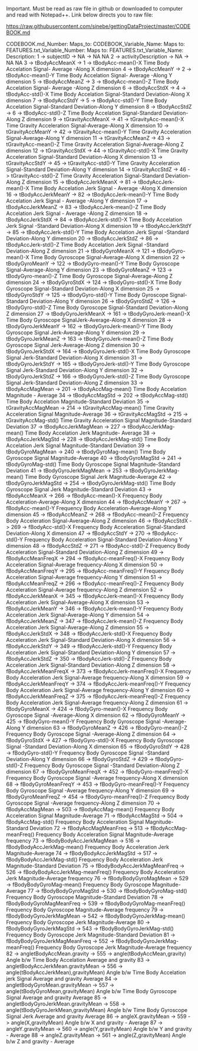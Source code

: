 Important. Must be read as raw file in github or downloaded to computer and read with Notepad++. Link below directs you to raw file:

https://raw.githubusercontent.com/sinebe/gettingDataProject/master/CODEBOOK.md
  
  
  
  CODEBOOK.md_Number:   Maps_to:        CODEBOOK_Variable_Name:        Maps to:   FEATURES.txt_Variable_Number:  Maps to:     FEATURES.txt_Variable_Name:                               Description:
           1               ->                  subjectID                  ->                   NA                   ->                    NA                                                 NA
           2               ->             activityDescription             ->                   NA                   ->                    NA                                                 NA
           3               ->                tBodyAccMeanX                ->                    1                   ->             tBodyAcc-mean()-X               Time Body Accelation Signal- Average -Along X dimension
           4               ->                tBodyAccMeanY                ->                    2                   ->             tBodyAcc-mean()-Y               Time Body Accelation Signal- Average -Along Y dimension
           5               ->                tBodyAccMeanZ                ->                    3                   ->             tBodyAcc-mean()-Z               Time Body Accelation Signal- Average -Along Z dimension
           6               ->                tBodyAccStdX                 ->                    4                   ->             tBodyAcc-std()-X           Time Body Accelation Signal-Standard Deviation-Along X dimension
           7               ->                tBodyAccStdY                 ->                    5                   ->             tBodyAcc-std()-Y           Time Body Accelation Signal-Standard Deviation-Along Y dimension
           8               ->                tBodyAccStdZ                 ->                    6                   ->             tBodyAcc-std()-Z           Time Body Accelation Signal-Standard Deviation-Along Z dimension
           9               ->              tGravityAccMeanX               ->                   41                   ->           tGravityAcc-mean()-X            Time Gravity Acceleration Signal-Average-Along X dimension
           10              ->              tGravityAccMeanY               ->                   42                   ->           tGravityAcc-mean()-Y            Time Gravity Acceleration Signal-Average-Along Y dimension
           11              ->              tGravityAccMeanZ               ->                   43                   ->           tGravityAcc-mean()-Z            Time Gravity Acceleration Signal-Average-Along Z dimension
           12              ->               tGravityAccStdX               ->                   44                   ->            tGravityAcc-std()-X         Time Gravity Acceleration Signal-Standard Deviation-Along X dimension
           13              ->               tGravityAccStdY               ->                   45                   ->            tGravityAcc-std()-Y         Time Gravity Acceleration Signal-Standard Deviation-Along Y dimension
           14              ->               tGravityAccStdZ               ->                   46                   ->            tGravityAcc-std()-Z         Time Gravity Acceleration Signal-Standard Deviation-Along Z dimension
           15              ->              tBodyAccJerkMeanX              ->                   81                   ->           tBodyAccJerk-mean()-X          Time Body Accelation Jerk Signal - Average -Along X dimension
           16              ->              tBodyAccJerkMeanY              ->                   82                   ->           tBodyAccJerk-mean()-Y          Time Body Accelation Jerk Signal - Average -Along Y dimension
           17              ->              tBodyAccJerkMeanZ              ->                   83                   ->           tBodyAccJerk-mean()-Z          Time Body Accelation Jerk Signal - Average -Along Z dimension
           18              ->              tBodyAccJerkStdX               ->                   84                   ->           tBodyAccJerk-std()-X         Time Body Accelation Jerk Signal -Standard Deviation-Along X dimension
           19              ->              tBodyAccJerkStdY               ->                   85                   ->           tBodyAccJerk-std()-Y         Time Body Accelation Jerk Signal -Standard Deviation-Along Y dimension
           20              ->              tBodyAccJerkStdZ               ->                   86                   ->           tBodyAccJerk-std()-Z         Time Body Accelation Jerk Signal -Standard Deviation-Along Z dimension
           21              ->               tBodyGyroMeanX                ->                   121                  ->            tBodyGyro-mean()-X                Time Body Gyroscope Signal-Average-Along X dimension
           22              ->               tBodyGyroMeanY                ->                   122                  ->            tBodyGyro-mean()-Y                Time Body Gyroscope Signal-Average-Along Y dimension
           23              ->               tBodyGyroMeanZ                ->                   123                  ->            tBodyGyro-mean()-Z                Time Body Gyroscope Signal-Average-Along Z dimension
           24              ->                tBodyGyroStdX                ->                   124                  ->             tBodyGyro-std()-X           Time Body Gyroscope Signal-Standard Deviation-Along X dimension
           25              ->                tBodyGyroStdY                ->                   125                  ->             tBodyGyro-std()-Y           Time Body Gyroscope Signal-Standard Deviation-Along Y dimension
           26              ->                tBodyGyroStdZ                ->                   126                  ->             tBodyGyro-std()-Z           Time Body Gyroscope Signal-Standard Deviation-Along Z dimension
           27              ->             tBodyGyroJerkMeanX              ->                   161                  ->          tBodyGyroJerk-mean()-X            Time Body Gyroscope SignalJerk-Average-Along X dimension
           28              ->             tBodyGyroJerkMeanY              ->                   162                  ->          tBodyGyroJerk-mean()-Y            Time Body Gyroscope Signal Jerk-Average-Along Y dimension
           29              ->             tBodyGyroJerkMeanZ              ->                   163                  ->          tBodyGyroJerk-mean()-Z            Time Body Gyroscope Signal Jerk-Average-Along Z dimension
           30              ->              tBodyGyroJerkStdX              ->                   164                  ->           tBodyGyroJerk-std()-X        Time Body Gyroscope Signal Jerk-Standard Deviation-Along X dimension
           31              ->              tBodyGyroJerkStdY              ->                   165                  ->           tBodyGyroJerk-std()-Y        Time Body Gyroscope Signal Jerk-Standard Deviation-Along Y dimension
           32              ->              tBodyGyroJerkStdZ              ->                   166                  ->           tBodyGyroJerk-std()-Z        Time Body Gyroscope Signal Jerk-Standard Deviation-Along Z dimension
           33              ->               tBodyAccMagMean               ->                   201                  ->            tBodyAccMag-mean()                      Time Body Accelation Magnitude - Average
           34              ->               tBodyAccMagStd                ->                   202                  ->             tBodyAccMag-std()                  Time Body Accelation Magnitude-Standard Deviation
           35              ->             tGravityAccMagMean              ->                   214                  ->           tGravityAccMag-mean()               Time Gravity Acceleration Signal Magnitude-Average
           36              ->              tGravityAccMagStd              ->                   215                  ->           tGravityAccMag-std()           Time Gravity Acceleration Signal Magnitude-Standard Deviation
           37              ->             tBodyAccJerkMagMean             ->                   227                  ->          tBodyAccJerkMag-mean()                 Time Body Accelation  Jerk  Magnitude- Average
           38              ->             tBodyAccJerkMagStd              ->                   228                  ->           tBodyAccJerkMag-std()          Time Body Accelation Jerk Signal Magnitude-Standard Deviation
           39              ->              tBodyGyroMagMean               ->                   240                  ->            tBodyGyroMag-mean()                   Time Body Gyroscope Signal  Magnitude-Average
           40              ->               tBodyGyroMagStd               ->                   241                  ->            tBodyGyroMag-std()              Time Body Gyroscope Signal  Magnitude-Standard Deviation
           41              ->            tBodyGyroJerkMagMean             ->                   253                  ->          tBodyGyroJerkMag-mean()               Time Body Gyroscope Signal Jerk Magnitude-Average
           42              ->             tBodyGyroJerkMagStd             ->                   254                  ->          tBodyGyroJerkMag-std()          Time Body Gyroscope Signal Jerk Magnitude-Standard Deviation
           43              ->                fBodyAccMeanX                ->                   266                  ->             fBodyAcc-mean()-X                Frequency Body Acceleration-Average-Along X dimension
           44              ->                fBodyAccMeanY                ->                   267                  ->             fBodyAcc-mean()-Y                Frequency Body Acceleration-Average-Along Y dimension
           45              ->                fBodyAccMeanZ                ->                   268                  ->             fBodyAcc-mean()-Z            Frequency Body Acceleration Signal-Average-Along Z dimension
           46              ->                fBodyAccStdX                 ->                   269                  ->             fBodyAcc-std()-X           Frequency Body Acceleration Signal-Standard Deviation-Along X dimension
           47              ->                fBodyAccStdY                 ->                   270                  ->             fBodyAcc-std()-Y           Frequency Body Acceleration Signal-Standard Deviation-Along Y dimension
           48              ->                fBodyAccStdZ                 ->                   271                  ->             fBodyAcc-std()-Z           Frequency Body Acceleration Signal-Standard Deviation-Along Z dimension
           49              ->              fBodyAccMeanFreqX              ->                   294                  ->           fBodyAcc-meanFreq()-X        Frequency Body Acceleration Signal-Average frequency-Along X dimension
           50              ->              fBodyAccMeanFreqY              ->                   295                  ->           fBodyAcc-meanFreq()-Y        Frequency Body Acceleration Signal-Average frequency-Along Y dimension
           51              ->              fBodyAccMeanFreqZ              ->                   296                  ->           fBodyAcc-meanFreq()-Z        Frequency Body Acceleration Signal-Average frequency-Along Z dimension
           52              ->              fBodyAccJerkMeanX              ->                   345                  ->           fBodyAccJerk-mean()-X        Frequency Body Acceleration Jerk Signal-Average-Along X dimension
           53              ->              fBodyAccJerkMeanY              ->                   346                  ->           fBodyAccJerk-mean()-Y        Frequency Body Acceleration Jerk Signal-Average-Along Y dimension
           54              ->              fBodyAccJerkMeanZ              ->                   347                  ->           fBodyAccJerk-mean()-Z        Frequency Body Acceleration Jerk Signal-Average-Along Z dimension
           55              ->              fBodyAccJerkStdX               ->                   348                  ->           fBodyAccJerk-std()-X         Frequency Body Acceleration Jerk Signal-Standard Deviation-Along X dimension
           56              ->              fBodyAccJerkStdY               ->                   349                  ->           fBodyAccJerk-std()-Y         Frequency Body Acceleration Jerk Signal-Standard Deviation-Along Y dimension
           57              ->              fBodyAccJerkStdZ               ->                   350                  ->           fBodyAccJerk-std()-Z         Frequency Body Acceleration Jerk Signal-Standard Deviation-Along Z dimension
           58              ->            fBodyAccJerkMeanFreqX            ->                   373                  ->         fBodyAccJerk-meanFreq()-X      Frequency Body Acceleration Jerk Signal-Average frequency-Along X dimension
           59              ->            fBodyAccJerkMeanFreqY            ->                   374                  ->         fBodyAccJerk-meanFreq()-Y      Frequency Body Acceleration Jerk Signal-Average frequency-Along Y dimension
           60              ->            fBodyAccJerkMeanFreqZ            ->                   375                  ->         fBodyAccJerk-meanFreq()-Z      Frequency Body Acceleration Jerk Signal-Average frequency-Along Z dimension
           61              ->               fBodyGyroMeanX                ->                   424                  ->            fBodyGyro-mean()-X             Frequency Body Gyroscope Signal -Average-Along X dimension
           62              ->               fBodyGyroMeanY                ->                   425                  ->            fBodyGyro-mean()-Y             Frequency Body Gyroscope Signal -Average-Along Y dimension
           63              ->               fBodyGyroMeanZ                ->                   426                  ->            fBodyGyro-mean()-Z             Frequency Body Gyroscope Signal -Average-Along Z dimension
           64              ->                fBodyGyroStdX                ->                   427                  ->             fBodyGyro-std()-X          Frequency Body Gyroscope Signal -Standard Deviation-Along X dimension
           65              ->                fBodyGyroStdY                ->                   428                  ->             fBodyGyro-std()-Y          Frequency Body Gyroscope Signal -Standard Deviation-Along Y dimension
           66              ->                fBodyGyroStdZ                ->                   429                  ->             fBodyGyro-std()-Z          Frequency Body Gyroscope Signal -Standard Deviation-Along Z dimension
           67              ->             fBodyGyroMeanFreqX              ->                   452                  ->          fBodyGyro-meanFreq()-X        Frequency Body Gyroscope Signal -Average frequency-Along X dimension
           68              ->             fBodyGyroMeanFreqY              ->                   453                  ->          fBodyGyro-meanFreq()-Y        Frequency Body Gyroscope Signal -Average frequency-Along Y dimension
           69              ->             fBodyGyroMeanFreqZ              ->                   454                  ->          fBodyGyro-meanFreq()-Z        Frequency Body Gyroscope Signal -Average frequency-Along Z dimension
           70              ->               fBodyAccMagMean               ->                   503                  ->            fBodyAccMag-mean()                Frequency Body Acceleration Signal Magnitude-Average
           71              ->               fBodyAccMagStd                ->                   504                  ->             fBodyAccMag-std()           Frequency Body Acceleration Signal Magnitude-Standard Deviation
           72              ->             fBodyAccMagMeanFreq             ->                   513                  ->          fBodyAccMag-meanFreq()         Frequency Body Acceleration Signal Magnitude-Average frequency
           73              ->           fBodyBodyAccJerkMagMean           ->                   516                  ->        fBodyBodyAccJerkMag-mean()             Frequency Body Acceleration Jerk Magnitude-Average
           74              ->           fBodyBodyAccJerkMagStd            ->                   517                  ->         fBodyBodyAccJerkMag-std()        Frequency Body Acceleration Jerk Magnitude-Standard Deviation
           75              ->         fBodyBodyAccJerkMagMeanFreq         ->                   526                  ->      fBodyBodyAccJerkMag-meanFreq()      Frequency Body Acceleration Jerk Magnitude-Average frequency
           76              ->            fBodyBodyGyroMagMean             ->                   529                  ->          fBodyBodyGyroMag-mean()                  Frequency Body Gyroscope  Magnitude-Average
           77              ->             fBodyBodyGyroMagStd             ->                   530                  ->          fBodyBodyGyroMag-std()             Frequency Body Gyroscope  Magnitude-Standard Deviation
           78              ->          fBodyBodyGyroMagMeanFreq           ->                   539                  ->        fBodyBodyGyroMag-meanFreq()           Frequency Body Gyroscope  Magnitude-Average frequency
           79              ->          fBodyBodyGyroJerkMagMean           ->                   542                  ->        fBodyBodyGyroJerkMag-mean()              Frequency Body Gyroscope Jerk Magnitude-Average
           80              ->           fBodyBodyGyroJerkMagStd           ->                   543                  ->        fBodyBodyGyroJerkMag-std()         Frequency Body Gyroscope Jerk Magnitude-Standard Deviation
           81              ->        fBodyBodyGyroJerkMagMeanFreq         ->                   552                  ->      fBodyBodyGyroJerkMag-meanFreq()       Frequency Body Gyroscope Jerk Magnitude-Average frequency
           82              ->          angletBodyAccMean.gravity          ->                   555                  ->        angle(tBodyAccMean,gravity)            Angle b/w Time Body Accelation Average and  gravity
           83              ->      angletBodyAccJerkMean.gravityMean      ->                   556                  ->   angle(tBodyAccJerkMean),gravityMean) Angle b/w Time Body Accelation jerk Signal Average and gravity Average
           84              ->       angletBodyGyroMean.gravityMean        ->                   557                  ->     angle(tBodyGyroMean,gravityMean)   Angle b/w Time Body Gyroscope Signal Average and gravity Average
           85              ->     angletBodyGyroJerkMean.gravityMean      ->                   558                  ->   angle(tBodyGyroJerkMean,gravityMean) Angle b/w Time Body Gyroscope Signal Jerk Average and gravity Average
           86              ->             angleX.gravityMean              ->                   559                  ->           angle(X,gravityMean)                        Angle b/w X and  gravity - Average
           87              ->             angleY.gravityMean              ->                   560                  ->           angle(Y,gravityMean)                        Angle b/w Y and  gravity - Average
           88              ->             angleZ.gravityMean              ->                   561                  ->           angle(Z,gravityMean)                        Angle b/w Z and  gravity - Average
